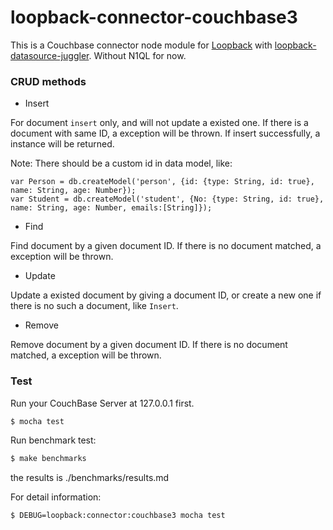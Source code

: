 # loopback-connector-couchbase3

This is a Couchbase connector node module for [Loopback](http://loopback.io/) with [loopback-datasource-juggler](https://github.com/strongloop/loopback-datasource-juggler). Without N1QL for now.

### CRUD methods

- Insert

For document ```insert``` only, and will not update a existed one. If there is a document with same ID, a exception will be thrown. If insert successfully, a instance will be returned.

Note: There should be a custom id in data model, like:

```
var Person = db.createModel('person', {id: {type: String, id: true}, name: String, age: Number});
var Student = db.createModel('student', {No: {type: String, id: true}, name: String, age: Number, emails:[String]});
```

- Find

Find document by a given document ID. If there is no document matched, a exception will be thrown.

- Update

Update a existed document by giving a document ID, or create a new one if there is no such a document, like ```Insert```.

- Remove

Remove document by a given document ID. If there is no document matched, a exception will be thrown.

### Test

Run your CouchBase Server at 127.0.0.1 first.

```bash
$ mocha test 
```

Run benchmark test:

```bash
$ make benchmarks 
```
the results is ./benchmarks/results.md

For detail information:

```bash
$ DEBUG=loopback:connector:couchbase3 mocha test 
```

